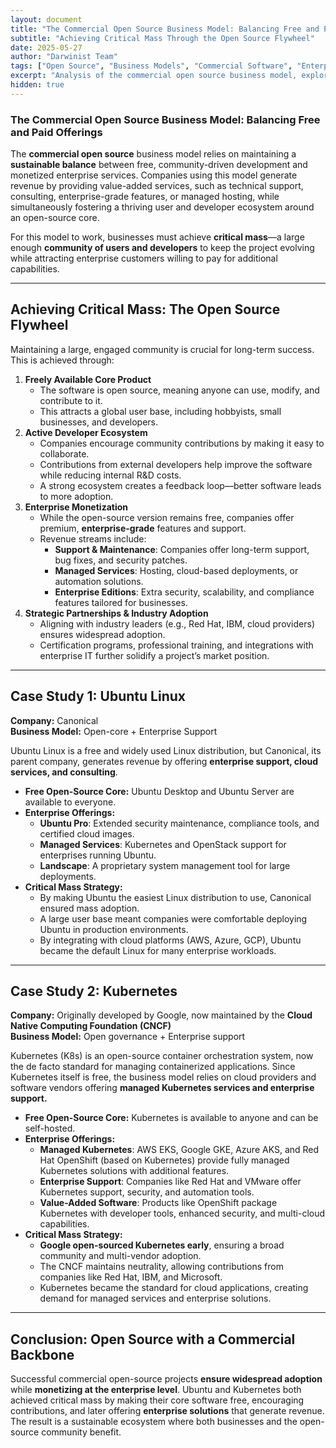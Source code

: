 ```yaml
---
layout: document
title: "The Commercial Open Source Business Model: Balancing Free and Paid Offerings"
subtitle: "Achieving Critical Mass Through the Open Source Flywheel"
date: 2025-05-27
author: "Darwinist Team"
tags: ["Open Source", "Business Models", "Commercial Software", "Enterprise Software", "Community Building", "Technology Strategy"]
excerpt: "Analysis of the commercial open source business model, exploring how companies balance free community offerings with monetized enterprise services through case studies of Ubuntu Linux and Kubernetes."
hidden: true
---
```


### **The Commercial Open Source Business Model: Balancing Free and Paid Offerings**

The **commercial open source** business model relies on maintaining a **sustainable balance** between free, community-driven development and monetized enterprise services. Companies using this model generate revenue by providing value-added services, such as technical support, consulting, enterprise-grade features, or managed hosting, while simultaneously fostering a thriving user and developer ecosystem around an open-source core.

For this model to work, businesses must achieve **critical mass**—a large enough **community of users and developers** to keep the project evolving while attracting enterprise customers willing to pay for additional capabilities.

---

## **Achieving Critical Mass: The Open Source Flywheel**

Maintaining a large, engaged community is crucial for long-term success. This is achieved through:

1. **Freely Available Core Product**  
   * The software is open source, meaning anyone can use, modify, and contribute to it.  
   * This attracts a global user base, including hobbyists, small businesses, and developers.  
2. **Active Developer Ecosystem**  
   * Companies encourage community contributions by making it easy to collaborate.  
   * Contributions from external developers help improve the software while reducing internal R\&D costs.  
   * A strong ecosystem creates a feedback loop—better software leads to more adoption.  
3. **Enterprise Monetization**  
   * While the open-source version remains free, companies offer premium, **enterprise-grade** features and support.  
   * Revenue streams include:  
     * **Support & Maintenance**: Companies offer long-term support, bug fixes, and security patches.  
     * **Managed Services**: Hosting, cloud-based deployments, or automation solutions.  
     * **Enterprise Editions**: Extra security, scalability, and compliance features tailored for businesses.  
4. **Strategic Partnerships & Industry Adoption**  
   * Aligning with industry leaders (e.g., Red Hat, IBM, cloud providers) ensures widespread adoption.  
   * Certification programs, professional training, and integrations with enterprise IT further solidify a project’s market position.

---

## **Case Study 1: Ubuntu Linux**

**Company:** Canonical  
**Business Model:** Open-core \+ Enterprise Support

Ubuntu Linux is a free and widely used Linux distribution, but Canonical, its parent company, generates revenue by offering **enterprise support, cloud services, and consulting**.

* **Free Open-Source Core:** Ubuntu Desktop and Ubuntu Server are available to everyone.  
* **Enterprise Offerings:**  
  * **Ubuntu Pro**: Extended security maintenance, compliance tools, and certified cloud images.  
  * **Managed Services**: Kubernetes and OpenStack support for enterprises running Ubuntu.  
  * **Landscape**: A proprietary system management tool for large deployments.  
* **Critical Mass Strategy:**  
  * By making Ubuntu the easiest Linux distribution to use, Canonical ensured mass adoption.  
  * A large user base meant companies were comfortable deploying Ubuntu in production environments.  
  * By integrating with cloud platforms (AWS, Azure, GCP), Ubuntu became the default Linux for many enterprise workloads.

---

## **Case Study 2: Kubernetes**

**Company:** Originally developed by Google, now maintained by the **Cloud Native Computing Foundation (CNCF)**  
**Business Model:** Open governance \+ Enterprise support

Kubernetes (K8s) is an open-source container orchestration system, now the de facto standard for managing containerized applications. Since Kubernetes itself is free, the business model relies on cloud providers and software vendors offering **managed Kubernetes services and enterprise support.**

* **Free Open-Source Core:** Kubernetes is available to anyone and can be self-hosted.  
* **Enterprise Offerings:**  
  * **Managed Kubernetes**: AWS EKS, Google GKE, Azure AKS, and Red Hat OpenShift (based on Kubernetes) provide fully managed Kubernetes solutions with additional features.  
  * **Enterprise Support**: Companies like Red Hat and VMware offer Kubernetes support, security, and automation tools.  
  * **Value-Added Software**: Products like OpenShift package Kubernetes with developer tools, enhanced security, and multi-cloud capabilities.  
* **Critical Mass Strategy:**  
  * **Google open-sourced Kubernetes early**, ensuring a broad community and multi-vendor adoption.  
  * The CNCF maintains neutrality, allowing contributions from companies like Red Hat, IBM, and Microsoft.  
  * Kubernetes became the standard for cloud applications, creating demand for managed services and enterprise solutions.

---

## **Conclusion: Open Source with a Commercial Backbone**

Successful commercial open-source projects **ensure widespread adoption** while **monetizing at the enterprise level**. Ubuntu and Kubernetes both achieved critical mass by making their core software free, encouraging contributions, and later offering **enterprise solutions** that generate revenue. The result is a sustainable ecosystem where both businesses and the open-source community benefit.

